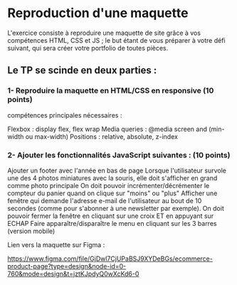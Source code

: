# Reproduction d'une maquette

L'exercice consiste à reproduire une maquette de site grâce à vos compétences HTML, CSS et JS ; le but étant de vous préparer à votre défi suivant, qui sera créer votre portfolio de toutes pièces. 

## Le TP se scinde en deux parties : 

### 1- Reproduire la maquette en HTML/CSS en responsive (10 points)

compétences principales nécessaires : 

Flexbox : display flex, flex wrap
Media queries : @media screen and (min-width ou max-width)
Positions : relative, absolute, z-index

### 2- Ajouter les fonctionnalités JavaScript suivantes : (10 points)

Ajouter un footer avec l'année en bas de page
Lorsque l'utilisateur survole une des 4 photos miniatures avec la souris, elle doit s'afficher en grand comme photo principale
On doit pouvoir incrémenter/décrémenter le compteur du panier quand on clique sur "moins" ou "plus"
Afficher une fenêtre qui demande l'adresse e-mail de l'utilisateur au bout de 10 secondes (comme pour s'abonner à une newsletter par exemple). On doit pouvoir fermer la fenêtre en cliquant sur une croix ET en appuyant sur ECHAP
Faire apparaître/disparaître le menu en cliquant sur les 3 barres (version mobile)


Lien vers la maquette sur Figma : 

<https://www.figma.com/file/GjDwl7CjUPaBSJ9XYDeBGs/ecommerce-product-page?type=design&node-id=0-760&mode=design&t=jztKJpdyQ0wXcKd6-0>
